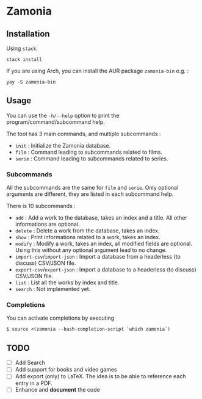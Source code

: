 # Zamonia

## Installation

Using `stack`:
```
stack install
```

If you are using Arch, you can install the AUR package `zamonia-bin` e.g. :
```
yay -S zamonia-bin
```

## Usage

You can use the `-h/--help` option to print the program/command/subcommand help.

The tool has 3 main commands, and multiple subcommands :
- `init` : Initialize the Zamonia database.
- `film` : Command leading to subcommands related to films.
- `serie` : Command leading to subcommands related to series.

### Subcommands

All the subcommands are the same for `film` and `serie`. Only optional arguments are different, they are listed in each subcommand help.

There is 10 subcommands :
- `add` : Add a work to the database, takes an index and a title. All other informations are optional.
- `delete` : Delete a work from the database, takes an index.
- `show` : Print informations related to a work, takes an index.
- `modify` : Modify a work, takes an index, all modified fields are optional. Using this without any optional argument lead to no change.
- `import-csv`/`import-json` : Import a database from a headerless (to discuss) CSV/JSON file.
- `export-csv`/`export-json` : Import a database to a headerless (to discuss) CSV/JSON file.
- `list` : List all the works by index and title.
- `search` : Not implemented yet.

### Completions

You can activate completions by executing
```
$ source <(zamonia --bash-completion-script `which zamonia`)
```

## TODO

- [ ] Add Search
- [ ] Add support for books and video games
- [ ] Add export (only) to LaTeX. The idea is to be able to reference each entry in a PDF.
- [ ] Enhance and **document** the code
